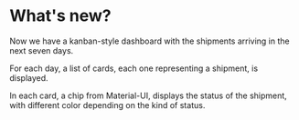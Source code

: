 # What's new?

Now we have a kanban-style dashboard with the shipments arriving in 
the next seven days.

For each day, a list of cards, each one representing a shipment, is displayed.

In each card, a chip from Material-UI, displays the status of the shipment, 
with different color depending on the kind of status.